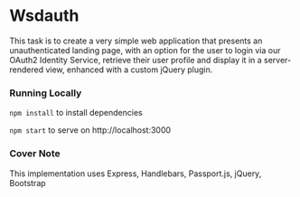 # Wsdauth

This task is to create a very simple web application that presents an unauthenticated landing page, with an option for the user to login via our OAuth2 Identity Service, retrieve their user profile and display it in a server-rendered view, enhanced with a custom jQuery plugin.

### Running Locally

`npm install` to install dependencies

`npm start` to serve on http://localhost:3000

### Cover Note

This implementation uses Express, Handlebars, Passport.js, jQuery, Bootstrap
